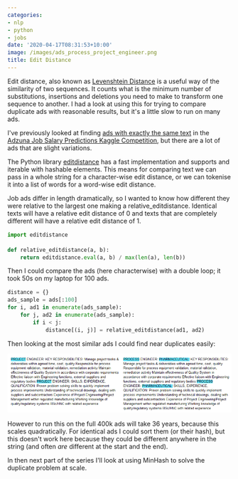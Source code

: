 ```yaml
---
categories:
- nlp
- python
- jobs
date: '2020-04-17T08:31:53+10:00'
image: /images/ads_process_project_engineer.png
title: Edit Distance
---
```


Edit distance, also known as [Levenshtein Distance](https://en.wikipedia.org/wiki/Levenshtein_distance) is a useful way of the similarity of two sequences. 
It counts what is the minimum number of substitutions, insertions and deletions you need to make to transform one sequence to another.
I had a look at using this for trying to compare duplicate ads with reasonable results, but it's a little slow to run on many ads.

I've previously looked at finding [ads with exactly the same text](/exact-duplicates.mmark) in the [Adzuna Job Salary Predictions Kaggle Competition](https://www.kaggle.com/c/job-salary-prediction), but there are a lot of ads that are slight variations.
 

The Python library [editdistance](https://github.com/aflc/editdistance) has a fast implementation and supports and iterable with hashable elements.
This means for comparing text we can pass in a whole string for a character-wise edit distance, or we can tokenise it into a list of words for a word-wise edit distance.

Job ads differ in length dramatically, so I wanted to know how different they were relative to the largest one making a relative_editdistance.
Identical texts will have a relative edit distance of 0 and texts that are completely different will have a relative edit distance of 1.


```python
import editdistance

def relative_editdistance(a, b):
    return editdistance.eval(a, b) / max(len(a), len(b))
```

Then I could compare the ads (here characterwise) with a double loop; it took 50s on my laptop for 100 ads.

```python
distance = {}
ads_sample = ads[:100]
for i, ad1 in enumerate(ads_sample):
    for j, ad2 in enumerate(ads_sample):
        if i < j:
            distance[(i, j)] = relative_editdistance(ad1, ad2)
```

Then looking at the most similar ads I could find near duplicates easily:

![Similar ads for project and process engineer](/images/ads_process_project_engineer.png)

However to run this on the full 400k ads will take 36 years, because this scales quadratically.
For identical ads I could sort them (or their hash), but this doesn't work here because they could be different anywhere in the string (and often *are* different at the start and the end).

In then next part of the series I'll look at using MinHash to solve the duplicate problem at scale.